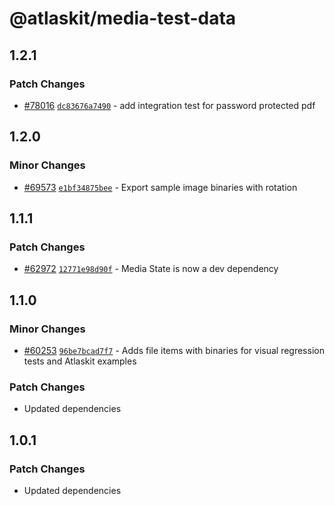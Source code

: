 # @atlaskit/media-test-data

## 1.2.1

### Patch Changes

- [#78016](https://stash.atlassian.com/projects/CONFCLOUD/repos/confluence-frontend/pull-requests/78016) [`dc83676a7490`](https://stash.atlassian.com/projects/CONFCLOUD/repos/confluence-frontend/commits/dc83676a7490) - add integration test for password protected pdf

## 1.2.0

### Minor Changes

- [#69573](https://stash.atlassian.com/projects/CONFCLOUD/repos/confluence-frontend/pull-requests/69573) [`e1bf34875bee`](https://stash.atlassian.com/projects/CONFCLOUD/repos/confluence-frontend/commits/e1bf34875bee) - Export sample image binaries with rotation

## 1.1.1

### Patch Changes

- [#62972](https://stash.atlassian.com/projects/CONFCLOUD/repos/confluence-frontend/pull-requests/62972) [`12771e98d90f`](https://stash.atlassian.com/projects/CONFCLOUD/repos/confluence-frontend/commits/12771e98d90f) - Media State is now a dev dependency

## 1.1.0

### Minor Changes

- [#60253](https://stash.atlassian.com/projects/CONFCLOUD/repos/confluence-frontend/pull-requests/60253) [`96be7bcad7f7`](https://stash.atlassian.com/projects/CONFCLOUD/repos/confluence-frontend/commits/96be7bcad7f7) - Adds file items with binaries for visual regression tests and Atlaskit examples

### Patch Changes

- Updated dependencies

## 1.0.1

### Patch Changes

- Updated dependencies
